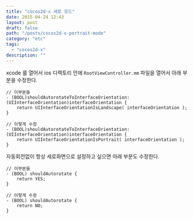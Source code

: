 ```yaml
---
title: "cocos2d-x 세로 모드"
date: 2015-04-24 12:43
layout: post
draft: false
path: "/posts/cocos2d-x-portrait-mode"
category: "etc"
tags: 
  - "cocos2d-x"
description: ""  
---
```


xcode 를 열어서 ios 디렉토리 안에 `RootViewController.mm` 파일을 열어서 아래 부분을 수정한다.

```objc
// 이부분을
- (BOOL)shouldAutorotateToInterfaceOrientation:(UIInterfaceOrientation)interfaceOrientation {
    return UIInterfaceOrientationIsLandscape( interfaceOrientation );
}

// 이렇게 수정
- (BOOL)shouldAutorotateToInterfaceOrientation:(UIInterfaceOrientation)interfaceOrientation {
    return UIInterfaceOrientationIsPortrait( interfaceOrientation );
}
```

자동회전없이 항상 세로화면으로 설정하고 싶으면 아래 부분도 수정한다.

```objc
// 이부분을
- (BOOL) shouldAutorotate {
    return YES;
}

// 이렇게 수정
- (BOOL) shouldAutorotate {
    return NO;
}
```
